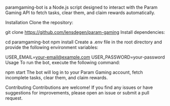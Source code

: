 paramgaming-bot is a Node.js script designed to interact with the Param Gaming API to fetch tasks, clear them, and claim rewards automatically.

Installation
Clone the repository:

git clone https://github.com/lensdegen/param-gaming
Install dependencies:

cd paramgaming-bot
npm install
Create a .env file in the root directory and provide the following environment variables:

USER_EMAIL=your-email@example.com
USER_PASSWORD=your-password
Usage
To run the bot, execute the following command:

npm start
The bot will log in to your Param Gaming account, fetch incomplete tasks, clear them, and claim rewards.

Contributing
Contributions are welcome! If you find any issues or have suggestions for improvements, please open an issue or submit a pull request.